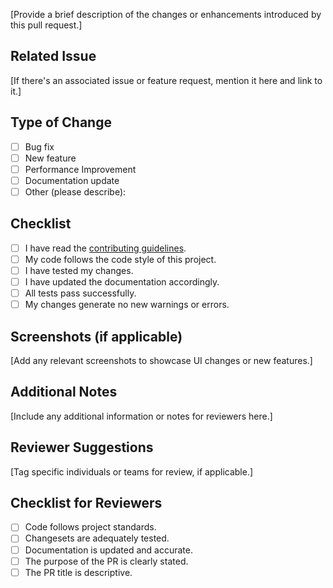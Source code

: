 [Provide a brief description of the changes or enhancements introduced by this pull request.]

## Related Issue
[If there's an associated issue or feature request, mention it here and link to it.]

## Type of Change
- [ ] Bug fix
- [ ] New feature
- [ ] Performance Improvement
- [ ] Documentation update
- [ ] Other (please describe):

## Checklist
- [ ] I have read the [contributing guidelines](https://github.com/strongio/strong-opx/blob/master/CONTRIBUTING.md).
- [ ] My code follows the code style of this project.
- [ ] I have tested my changes.
- [ ] I have updated the documentation accordingly.
- [ ] All tests pass successfully.
- [ ] My changes generate no new warnings or errors.

## Screenshots (if applicable)
[Add any relevant screenshots to showcase UI changes or new features.]

## Additional Notes
[Include any additional information or notes for reviewers here.]

## Reviewer Suggestions
[Tag specific individuals or teams for review, if applicable.]

## Checklist for Reviewers
- [ ] Code follows project standards.
- [ ] Changesets are adequately tested.
- [ ] Documentation is updated and accurate.
- [ ] The purpose of the PR is clearly stated.
- [ ] The PR title is descriptive.
